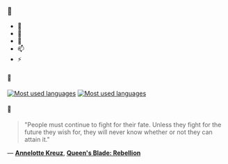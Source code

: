 ### 👋

- 🔭
- 🌱
- 💬
- 📫
- ⚡

#### 🧏

[![Most used languages](https://github-readme-stats-aynah.vercel.app/api/top-langs/?username=aynh&theme=solarized-dark&langs_count=6&layout=compact&hide_title=true)](https://github.com/anuraghazra/github-readme-stats#gh-dark-mode-only)
[![Most used languages](https://github-readme-stats-aynah.vercel.app/api/top-langs/?username=aynh&theme=solarized-light&langs_count=6&layout=compact&hide_title=true)](https://github.com/anuraghazra/github-readme-stats#gh-light-mode-only)

#### 💬

> "People must continue to fight for their fate. Unless they fight for the future they wish for, they will never know whether or not they can attain it."

&mdash; [**Annelotte Kreuz**](https://myanimelist.net/character.php?q=Annelotte%20Kreuz&cat=character), [**Queen's Blade: Rebellion**](https://myanimelist.net/search/all?q=Queen's%20Blade%3A%20Rebellion&cat=all)
